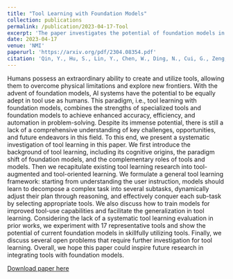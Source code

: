 ```yaml
---
title: "Tool Learning with Foundation Models"
collection: publications
permalink: /publication/2023-04-17-Tool
excerpt: 'The paper investigates the potential of foundation models in skillfully utilizing tools'
date: 2023-04-17
venue: 'NMI'
paperurl: 'https://arxiv.org/pdf/2304.08354.pdf'
citation: 'Qin, Y., Hu, S., Lin, Y., Chen, W., Ding, N., Cui, G., Zeng, Z., Huang, Y., Xiao, C., Han, C., Fung, Y. R., Su, Y., Wang, H., Qian, C., Tian, R., Zhu, K., Liang, S., Shen, X., Xu, B., . . . Sun, M. (2023). Tool Learning with Foundation Models. ArXiv. /abs/2304.08354'
---
```


Humans possess an extraordinary ability to create and utilize tools, allowing them to overcome physical limitations and explore new frontiers. With the advent of foundation models, AI systems have the potential to be equally adept in tool use as humans. This paradigm, i.e., tool learning with foundation models, combines the strengths of specialized tools and foundation models to achieve enhanced accuracy, efficiency, and automation in problem-solving. Despite its immense potential, there is still a lack of a comprehensive understanding of key challenges, opportunities, and future endeavors in this field. To this end, we present a systematic investigation of tool learning in this paper. We first introduce the background of tool learning, including its cognitive origins, the paradigm shift of foundation models, and the complementary roles of tools and models. Then we recapitulate existing tool learning research into tool-augmented and tool-oriented learning. We formulate a general tool learning framework: starting from understanding the user instruction, models should learn to decompose a complex task into several subtasks, dynamically adjust their plan through reasoning, and effectively conquer each sub-task by selecting appropriate tools. We also discuss how to train models for improved tool-use capabilities and facilitate the generalization in tool learning. Considering the lack of a systematic tool learning evaluation in prior works, we experiment with 17 representative tools and show the potential of current foundation models in skillfully utilizing tools. Finally, we discuss several open problems that require further investigation for tool learning. Overall, we hope this paper could inspire future research in integrating tools with foundation models.

[Download paper here](https://arxiv.org/pdf/2304.08354.pdf)

